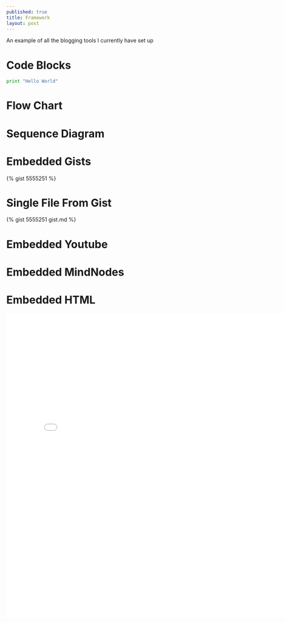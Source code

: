 ```yaml
---
published: true
title: Framework
layout: post
---
```


An example of all the blogging tools I currently have set up  


# Code Blocks
```python
print "Hello World"
```

# Flow Chart
<div id="flowchart_diagram"></div>
<script>
  var diagram = flowchart.parse(
    "st=>start: Start:>http://www.google.com[blank]" + "\n" +
    "e=>end:>http://www.google.com" + "\n" +
    "op1=>operation: My Operation" + "\n" +
    "sub1=>subroutine: My Subroutine" + "\n" +
    "cond=>condition: Yes" + "\n" +
    "or No?:>http://www.google.com" + "\n" +
    "io=>inputoutput: catch something..."" + "\n" +
    "st->op1->cond" + "\n" +
    "cond(yes)->io->e" + "\n" +
    "cond(no)->sub1(right)->op1" + "\n"
  );
  diagram.drawSVG('flowchart_diagram');
</script>

# Sequence Diagram
<div id="sequence_diagram"></div>
<script>
  var diagram = Diagram.parse("A->B: Message");
  diagram.drawSVG("sequence_diagram", {theme: 'hand'});
</script>

# Embedded Gists
{% gist 5555251 %}

# Single File From Gist
{% gist 5555251 gist.md %}

# Embedded Youtube
<div class="youtube" id="29MAL8pJImQ"></div>

# Embedded MindNodes
<div class="mindnode" id="hUeMkB8zxTG87BXHyJJWziGRgXTxyrTNqrk7yjYw"></div>

# Embedded HTML
<div><p align="center"><iframe width="800" height="800" src="/me.html" frameborder="0" allowfullscreen></iframe></p></div>
